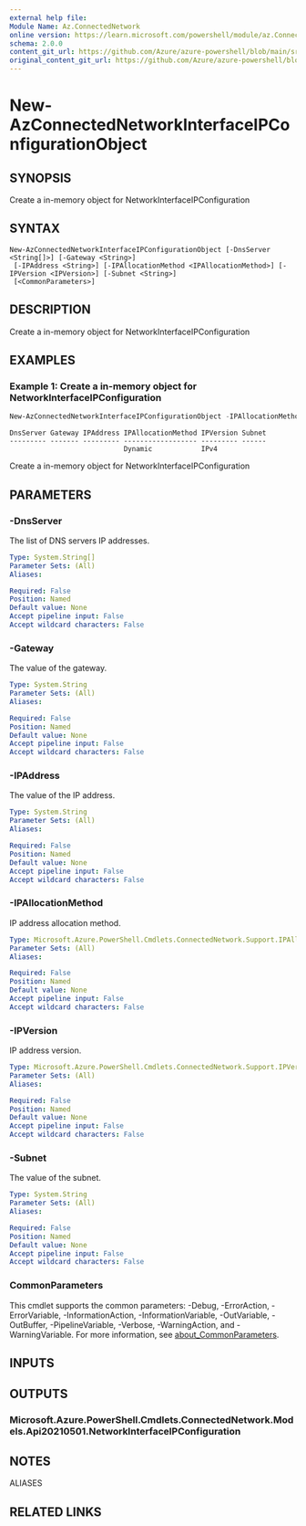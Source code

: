 ```yaml
---
external help file: 
Module Name: Az.ConnectedNetwork
online version: https://learn.microsoft.com/powershell/module/az.ConnectedNetwork/new-AzConnectedNetworkInterfaceIPConfigurationObject
schema: 2.0.0
content_git_url: https://github.com/Azure/azure-powershell/blob/main/src/ConnectedNetwork/ConnectedNetwork/help/New-AzConnectedNetworkInterfaceIPConfigurationObject.md
original_content_git_url: https://github.com/Azure/azure-powershell/blob/main/src/ConnectedNetwork/ConnectedNetwork/help/New-AzConnectedNetworkInterfaceIPConfigurationObject.md
---
```


# New-AzConnectedNetworkInterfaceIPConfigurationObject

## SYNOPSIS
Create a in-memory object for NetworkInterfaceIPConfiguration

## SYNTAX

```
New-AzConnectedNetworkInterfaceIPConfigurationObject [-DnsServer <String[]>] [-Gateway <String>]
 [-IPAddress <String>] [-IPAllocationMethod <IPAllocationMethod>] [-IPVersion <IPVersion>] [-Subnet <String>]
 [<CommonParameters>]
```

## DESCRIPTION
Create a in-memory object for NetworkInterfaceIPConfiguration

## EXAMPLES

### Example 1: Create a in-memory object for NetworkInterfaceIPConfiguration
```powershell
New-AzConnectedNetworkInterfaceIPConfigurationObject -IPAllocationMethod "Dynamic" -IPVersion "IPv4"
```

```output
DnsServer Gateway IPAddress IPAllocationMethod IPVersion Subnet
--------- ------- --------- ------------------ --------- ------
                            Dynamic            IPv4
```

Create a in-memory object for NetworkInterfaceIPConfiguration

## PARAMETERS

### -DnsServer
The list of DNS servers IP addresses.

```yaml
Type: System.String[]
Parameter Sets: (All)
Aliases:

Required: False
Position: Named
Default value: None
Accept pipeline input: False
Accept wildcard characters: False
```

### -Gateway
The value of the gateway.

```yaml
Type: System.String
Parameter Sets: (All)
Aliases:

Required: False
Position: Named
Default value: None
Accept pipeline input: False
Accept wildcard characters: False
```

### -IPAddress
The value of the IP address.

```yaml
Type: System.String
Parameter Sets: (All)
Aliases:

Required: False
Position: Named
Default value: None
Accept pipeline input: False
Accept wildcard characters: False
```

### -IPAllocationMethod
IP address allocation method.

```yaml
Type: Microsoft.Azure.PowerShell.Cmdlets.ConnectedNetwork.Support.IPAllocationMethod
Parameter Sets: (All)
Aliases:

Required: False
Position: Named
Default value: None
Accept pipeline input: False
Accept wildcard characters: False
```

### -IPVersion
IP address version.

```yaml
Type: Microsoft.Azure.PowerShell.Cmdlets.ConnectedNetwork.Support.IPVersion
Parameter Sets: (All)
Aliases:

Required: False
Position: Named
Default value: None
Accept pipeline input: False
Accept wildcard characters: False
```

### -Subnet
The value of the subnet.

```yaml
Type: System.String
Parameter Sets: (All)
Aliases:

Required: False
Position: Named
Default value: None
Accept pipeline input: False
Accept wildcard characters: False
```

### CommonParameters
This cmdlet supports the common parameters: -Debug, -ErrorAction, -ErrorVariable, -InformationAction, -InformationVariable, -OutVariable, -OutBuffer, -PipelineVariable, -Verbose, -WarningAction, and -WarningVariable. For more information, see [about_CommonParameters](http://go.microsoft.com/fwlink/?LinkID=113216).

## INPUTS

## OUTPUTS

### Microsoft.Azure.PowerShell.Cmdlets.ConnectedNetwork.Models.Api20210501.NetworkInterfaceIPConfiguration

## NOTES

ALIASES

## RELATED LINKS

